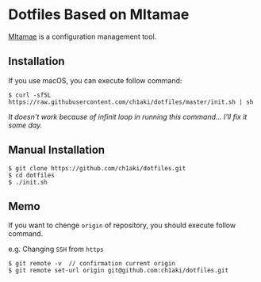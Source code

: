 # Dotfiles Based on MItamae
[MItamae](https://github.com/itamae-kitchen/mitamae) is a configuration management tool.

## Installation
If you use macOS, you can execute follow command:

```
$ curl -sfSL https://raw.githubusercontent.com/ch1aki/dotfiles/master/init.sh | sh
```

*It doesn't work because of infinit loop in running this command...*
*I'll fix it some day.*

## Manual Installation
```
$ git clone https://github.com/ch1aki/dotfiles.git
$ cd dotfiles
$ ./init.sh
```

## Memo
If you want to chenge `origin` of repository, you should execute follow command.

e.g. Changing `SSH` from `https`

```
$ git remote -v  // confirmation current origin
$ git remote set-url origin git@github.com:ch1aki/dotfiles.git
```
